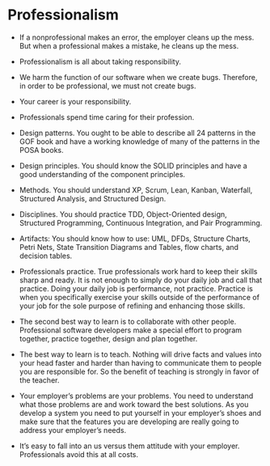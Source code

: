 # Professionalism
<!-- TOC -->

-  If a nonprofessional makes an error, the employer cleans up the mess. But when a
professional makes a mistake, he cleans up the mess.

- Professionalism is all about taking responsibility.

- We harm the function of our software when we create bugs. Therefore, in order
to be professional, we must not create bugs.

- Your career is your responsibility.

- Professionals spend time caring for their profession.

- Design patterns. You ought to be able to describe all 24 patterns in the GOF book
and have a working knowledge of many of the patterns in the POSA books.

- Design principles. You should know the SOLID principles and have a good
understanding of the component principles.

- Methods. You should understand XP, Scrum, Lean, Kanban, Waterfall,
Structured Analysis, and Structured Design.

- Disciplines. You should practice TDD, Object-Oriented design, Structured
Programming, Continuous Integration, and Pair Programming.

- Artifacts: You should know how to use: UML, DFDs, Structure Charts, Petri
Nets, State Transition Diagrams and Tables, flow charts, and decision tables.

- Professionals practice. True professionals work hard to keep their skills sharp
and ready. It is not enough to simply do your daily job and call that practice.
Doing your daily job is performance, not practice. Practice is when you
specifically exercise your skills outside of the performance of your job for the
sole purpose of refining and enhancing those skills.

- The second best way to learn is to collaborate with other people. Professional
software developers make a special effort to program together, practice together,
design and plan together.

- The best way to learn is to teach. Nothing will drive facts and values into your
head faster and harder than having to communicate them to people you are
responsible for. So the benefit of teaching is strongly in favor of the teacher.

- Your employer’s problems are your problems. You need to understand what
those problems are and work toward the best solutions. As you develop a system
you need to put yourself in your employer’s shoes and make sure that the
features you are developing are really going to address your employer’s needs.

-  It’s easy to fall into an us versus them attitude with your employer.
 Professionals avoid this at all costs.
